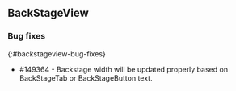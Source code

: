 ## BackStageView

### Bug fixes 
{:#backstageview-bug-fixes}

* \#149364 - Backstage width will be updated properly based on BackStageTab or BackStageButton text.


